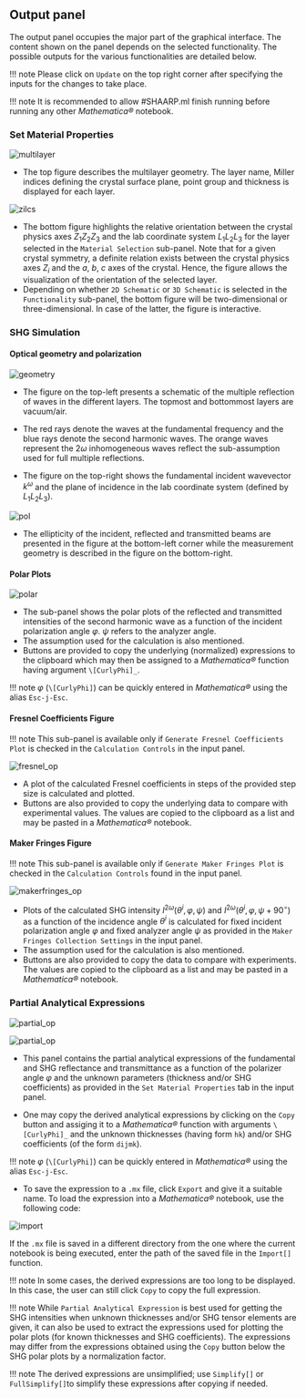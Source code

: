 ## Output panel

The output panel occupies the major part of the graphical interface. The content shown on the panel depends on the selected functionality. The possible outputs for the various functionalities are detailed below.

!!! note
	Please click on `Update` on the top right corner after specifying the inputs for the changes to take place. 

!!! note
	It is recommended to allow #SHAARP.ml finish running before running any other _Mathematica®_ notebook. 

### Set Material Properties

![multilayer](./img/multilayer.png)

-  The top figure describes the multilayer geometry. The layer name, Miller indices defining the crystal surface plane, point group and thickness is displayed for each layer.

![zilcs](./img/zilcs.png)

-  The bottom figure highlights the relative orientation between the crystal physics axes $Z_1 Z_2 Z_3$ and the lab coordinate system $L_1 L_2 L_3$ for the layer selected in the `Material Selection` sub-panel. Note that for a given crystal symmetry, a definite relation exists between the crystal physics axes $Z_i$ and the $a$, $b$, $c$ axes of the crystal. Hence, the figure allows the visualization of the orientation of the selected layer. 
-  Depending on whether `2D Schematic` or `3D Schematic` is selected in the `Functionality` sub-panel, the bottom figure will be two-dimensional or three-dimensional. In case of the latter, the figure is interactive.  

### SHG Simulation

#### Optical geometry and polarization

![geometry](./img/geometry.png)

-  The figure on the top-left presents a schematic of the multiple reflection of waves in the different layers. The topmost and bottommost layers are vacuum/air. 
-  The red rays denote the waves at the fundamental frequency and the blue rays denote the second harmonic waves. The orange waves represent the $2\omega$ inhomogeneous waves reflect the sub-assumption used for full multiple reflections. 


-  The figure on the top-right shows the fundamental incident wavevector $k^{\omega}$ and the plane of incidence in the lab coordinate system (defined by $L_1 L_2 L_3$).


![pol](./img/pol.png)

-  The ellipticity of the incident, reflected and transmitted beams are presented in the figure at the bottom-left corner while the measurement geometry is described in the figure on the bottom-right.


#### Polar Plots
![polar](./img/polar.png)

-  The sub-panel shows the polar plots of the reflected and transmitted intensities of the second harmonic wave as a function of the incident polarization angle $\varphi$. $\psi$ refers to the analyzer angle. 
-  The assumption used for the calculation is also mentioned. 
-  Buttons are provided to copy the underlying (normalized) expressions to the clipboard which may then be assigned to a *Mathematica®* function having argument `\[CurlyPhi]_`.

!!! note
	$\varphi$ (`\[CurlyPhi]`) can be quickly entered in *Mathematica®* using the alias `Esc-j-Esc`.

#### Fresnel Coefficients Figure

!!! note
	This sub-panel is available only if `Generate Fresnel Coefficients Plot` is checked in the `Calculation Controls` in the input panel.

![fresnel_op](./img/fresnel_op.png)

-  A plot of the calculated Fresnel coefficients in steps of the provided step size is calculated and plotted.  
-  Buttons are also provided to copy the underlying data to compare with experimental values. The values are copied to the clipboard  as a list and may be pasted in a *Mathematica®* notebook.

#### Maker Fringes Figure

!!! note
	This sub-panel is available only if `Generate Maker Fringes Plot` is checked in the `Calculation Controls` found in the input panel.

![makerfringes_op](./img/makerfringes_op.png)

-  Plots of the calculated SHG intensity $I^{2 \omega}(\theta^i, \varphi, \psi)$ and $I^{2 \omega}(\theta^i, \varphi, \psi+90^{\circ})$ as a function of the incidence angle $\theta^i$ is calculated for fixed incident polarization angle $\varphi$ and fixed analyzer angle $\psi$ as provided in the `Maker Fringes Collection Settings` in the input panel. 
-  The assumption used for the calculation is also mentioned. 
-  Buttons are also provided to copy the data to compare with experiments. The values are copied to the clipboard as a list and may be pasted in a *Mathematica®* notebook.

### Partial Analytical Expressions

![partial_op](./img/partial_op_w.png)

![partial_op](./img/partial_op_2w.png)

-  This panel contains the partial analytical expressions of the fundamental and SHG reflectance and transmittance as a function of the polarizer angle $\varphi$ and the unknown parameters (thickness and/or SHG coefficients) as provided in the `Set Material Properties` tab in the input panel.

-  One may copy the derived analytical expressions by clicking on the `Copy` button and assiging it to a *Mathematica®* function with arguments `\[CurlyPhi]_` and the unknown thicknesses (having form `hk`) and/or SHG coefficients (of the form `dijmk`). 

!!! note
	$\varphi$ (`\[CurlyPhi]`) can be quickly entered in *Mathematica®* using the alias `Esc-j-Esc`.

-   To save the expression to a `.mx` file, click `Export` and give it a suitable name. To load the expression into a *Mathematica®* notebook, use the following code:

   ![import](./img/import_op.png)
   
   If the `.mx` file is saved in a different directory from the one where the current notebook is being executed, enter the path of the saved file in the `Import[]` function.

!!! note
	In some cases, the derived expressions are too long to be displayed. In this case, the user can still click `Copy` to copy the full expression.

!!! note
	While `Partial Analytical Expression` is best used for getting the SHG intensities when unknown thicknesses and/or SHG tensor elements are given, it can also be used to extract the expressions used for plotting the polar plots (for known thicknesses and SHG coefficients). The expressions may differ from the expressions obtained using the `Copy` button below the SHG polar plots by a normalization factor.

!!! note
	The derived expressions are unsimplified; use `Simplify[]` or `FullSimplify[]`to simplify these expressions after copying if needed.

